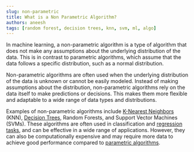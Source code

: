 ```yaml
---
slug: non-parametric
title: What is a Non Parametric Algorithm?
authors: aneesh
tags: [random forest, decision trees, knn, svm, ml, algo]
---
```


In machine learning, a non-parametric algorithm is a type of algorithm that does not make any assumptions about the underlying distribution of the data. This is in contrast to parametric algorithms, which assume that the data follows a specific distribution, such as a normal distribution.

Non-parametric algorithms are often used when the underlying distribution of the data is unknown or cannot be easily modeled. Instead of making assumptions about the distribution, non-parametric algorithms rely on the data itself to make predictions or decisions. This makes them more flexible and adaptable to a wide range of data types and distributions.

Examples of non-parametric algorithms include [K-Nearest Neighbors](/blog/knn) (KNN), [Decision Trees](/blog/decision-tree), Random Forests, and Support Vector Machines (SVMs). These algorithms are often used in classification and [regression tasks](/blog/regression), and can be effective in a wide range of applications. However, they can also be computationally expensive and may require more data to achieve good performance compared to [parametric algorithms](/blog/parametric).
